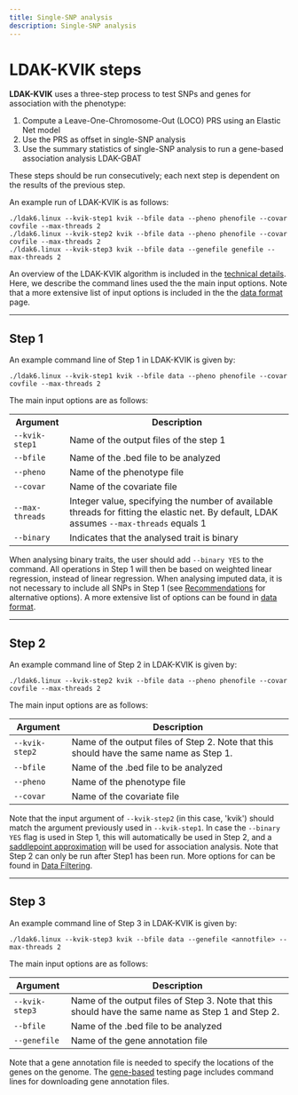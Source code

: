 ```yaml
---
title: Single-SNP analysis
description: Single-SNP analysis
---
```

<script type="text/javascript" async
  src="https://cdnjs.cloudflare.com/ajax/libs/mathjax/2.7.7/MathJax.js?config=TeX-MML-AM_CHTML">
</script>

# LDAK-KVIK steps

**LDAK-KVIK** uses a three-step process to test SNPs and genes for association with the phenotype:

1. Compute a Leave-One-Chromosome-Out (LOCO) PRS using an Elastic Net model
2. Use the PRS as offset in single-SNP analysis 
3. Use the summary statistics of single-SNP analysis to run a gene-based association analysis LDAK-GBAT

These steps should be run consecutively; each next step is dependent on the results of the previous step. 

An example run of LDAK-KVIK is as follows:
```
./ldak6.linux --kvik-step1 kvik --bfile data --pheno phenofile --covar covfile --max-threads 2
./ldak6.linux --kvik-step2 kvik --bfile data --pheno phenofile --covar covfile --max-threads 2
./ldak6.linux --kvik-step3 kvik --bfile data --genefile genefile --max-threads 2
```

An overview of the LDAK-KVIK algorithm is included in the [technical details](/docs/technical). Here, we describe the command lines used the the main input options. Note that a more extensive list of input options is included in the the [data format](/docs/input) page.

---

## Step 1

An example command line of Step 1 in LDAK-KVIK is given by:

```
./ldak6.linux --kvik-step1 kvik --bfile data --pheno phenofile --covar covfile --max-threads 2
```

The main input options are as follows:

<table>
  <tr>
    <th style="width: 20%;">Argument</th>
    <th style="width: 80%;">Description</th>
  </tr>
  <tr>
    <td><code>--kvik-step1</code></td>
    <td>Name of the output files of the step 1</td>
  </tr>
  <tr>
    <td><code>--bfile</code></td>
    <td>Name of the .bed file to be analyzed</td>
  </tr>
  <tr>
    <td><code>--pheno</code></td>
    <td>Name of the phenotype file</td>
  </tr>
  <tr>
    <td><code>--covar</code></td>
    <td>Name of the covariate file</td>
  </tr>
  <tr>
    <td><code>--max-threads</code></td>
    <td>Integer value, specifying the number of available threads for fitting the elastic net. By default, LDAK assumes <code>--max-threads</code> equals 1</td>
  </tr>
  <tr>
    <td><code>--binary</code></td>
    <td>Indicates that the analysed trait is binary</td>
  </tr>
</table>



When analysing binary traits, the user should add `--binary YES` to the command. All operations in Step 1 will then be based on weighted linear regression, instead of linear regression. When analysing imputed data, it is not necessary to include all SNPs in Step 1 (see [Recommendations](/docs/recommendations/#analysing-imputed-data) for alternative options). A more extensive list of options can be found in [data format](/docs/input).

---

## Step 2

An example command line of Step 2 in LDAK-KVIK is given by:

```
./ldak6.linux --kvik-step2 kvik --bfile data --pheno phenofile --covar covfile --max-threads 2
```

The main input options are as follows:

| Argument |  Description | 
|------------|--------|
|`--kvik-step2`    | Name of the output files of Step 2. Note that this should have the same name as Step 1.   |
|`--bfile`   | Name of the .bed file to be analyzed      |
|`--pheno`   | Name of the phenotype file      |
|`--covar`   | Name of the covariate file     |

Note that the input argument of `--kvik-step2` (in this case, 'kvik') should match the argument previously used in `--kvik-step1`. In case the `--binary YES` flag is used in Step 1, this will automatically be used in Step 2, and a [saddlepoint approximation](/docs/assoc/spa) will be used for association analysis. Note that Step 2 can only be run after Step1 has been run. More options for can be found in [Data Filtering](/docs/input#filtering).

---

## Step 3

An example command line of Step 3 in LDAK-KVIK is given by:

```
./ldak6.linux --kvik-step3 kvik --bfile data --genefile <annotfile> --max-threads 2
```

The main input options are as follows:

| Argument |  Description | 
|------------|--------|
|`--kvik-step3`    | Name of the output files of Step 3. Note that this should have the same name as Step 1 and Step 2.   |
|`--bfile`   | Name of the .bed file to be analyzed      |
|`--genefile`   | Name of the gene annotation file      |

Note that a gene annotation file is needed to specify the locations of the genes on the genome. The [gene-based](/docs/assoc/gene) testing page includes command lines for downloading gene annotation files.